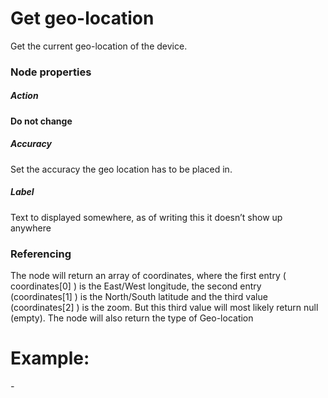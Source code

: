 # Get geo-location
Get the current geo-location of the device.
### Node properties
##### Action
__Do not change__
##### Accuracy
Set the accuracy the geo location has to be placed in.
##### Label
Text to displayed somewhere, as of writing this it doesn’t show up anywhere

### Referencing
The node will return an array of coordinates, where the first entry ( coordinates[0] ) is the East/West longitude, the second entry (coordinates[1] ) is the North/South latitude and the third value (coordinates[2] ) is the zoom. But this third value will most likely return null (empty).
The node will also return the type of Geo-location

# Example:
_-_

